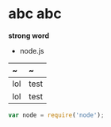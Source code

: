 abc
abc
===

**strong word**

* node.js


~|~
:--|:--
lol|test
lol|test

```javascript
var node = require('node');
```